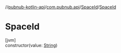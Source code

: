 //[pubnub-kotlin-api](../../../index.md)/[com.pubnub.api](../index.md)/[SpaceId](index.md)/[SpaceId](-space-id.md)

# SpaceId

[jvm]\
constructor(value: [String](https://kotlinlang.org/api/latest/jvm/stdlib/kotlin/-string/index.html))
